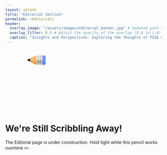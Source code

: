 ```yaml
---
layout: splash
title: "Editorial Section"
permalink: /editorial/
header:
  overlay_image: "/assets/images/editorial_banner.jpg" # Updated path to banner image
  overlay_filter: 0.5 # Adjust the opacity of the overlay (0.0 to 1.0)
  caption: "Insights and Perspectives: Exploring the Thoughts of PISE Community"
---
```


<svg xmlns="http://www.w3.org/2000/svg" height="200px" width="200px" viewBox="0 0 200 200" class="pencil">
	<defs>
		<clipPath id="pencil-eraser">
			<rect height="30" width="30" ry="5" rx="5"></rect>
		</clipPath>
	</defs>
	<circle transform="rotate(-113,100,100)" stroke-linecap="round" stroke-dashoffset="439.82" stroke-dasharray="439.82 439.82" stroke-width="2" stroke="currentColor" fill="none" r="70" class="pencil__stroke"></circle>
	<g transform="translate(100,100)" class="pencil__rotate">
		<g fill="none">
			<circle transform="rotate(-90)" stroke-dashoffset="402" stroke-dasharray="402.12 402.12" stroke-width="30" stroke="hsl(223,90%,50%)" r="64" class="pencil__body1"></circle>
			<circle transform="rotate(-90)" stroke-dashoffset="465" stroke-dasharray="464.96 464.96" stroke-width="10" stroke="hsl(223,90%,60%)" r="74" class="pencil__body2"></circle>
			<circle transform="rotate(-90)" stroke-dashoffset="339" stroke-dasharray="339.29 339.29" stroke-width="10" stroke="hsl(223,90%,40%)" r="54" class="pencil__body3"></circle>
		</g>
		<g transform="rotate(-90) translate(49,0)" class="pencil__eraser">
			<g class="pencil__eraser-skew">
				<rect height="30" width="30" ry="5" rx="5" fill="hsl(223,90%,70%)"></rect>
				<rect clip-path="url(#pencil-eraser)" height="30" width="5" fill="hsl(223,90%,60%)"></rect>
				<rect height="20" width="30" fill="hsl(223,10%,90%)"></rect>
				<rect height="20" width="15" fill="hsl(223,10%,70%)"></rect>
				<rect height="20" width="5" fill="hsl(223,10%,80%)"></rect>
				<rect height="2" width="30" y="6" fill="hsla(223,10%,10%,0.2)"></rect>
				<rect height="2" width="30" y="13" fill="hsla(223,10%,10%,0.2)"></rect>
			</g>
		</g>
		<g transform="rotate(-90) translate(49,-30)" class="pencil__point">
			<polygon points="15 0,30 30,0 30" fill="hsl(33,90%,70%)"></polygon>
			<polygon points="15 0,6 30,0 30" fill="hsl(33,90%,50%)"></polygon>
			<polygon points="15 0,20 10,10 10" fill="hsl(223,10%,10%)"></polygon>
		</g>
	</g>
</svg>

<div class="under-construction-message">
    <h1>We're Still Scribbling Away!</h1>
    <p>The Editorial page is under construction. Hold tight while this pencil works overtime ✏️.</p>
</div>
